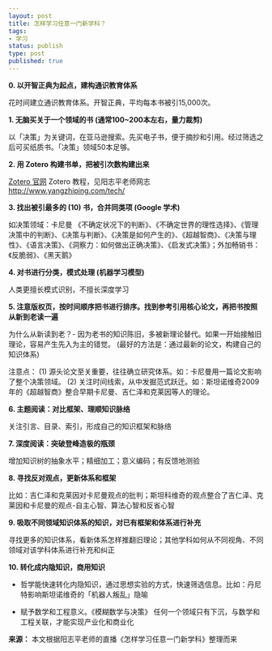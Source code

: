 ```yaml
---
layout: post
title: 怎样学习任意一门新学科？
tags: 
- 学习
status: publish
type: post
published: true
---
```


**0. 以开智正典为起点，建构通识教育体系**

花时间建立通识教育体系。开智正典，平均每本书被引15,000次。

**1. 无脑买关于一个领域的书 (通常100~200本左右，量力裁剪)**

以「决策」为关键词，在亚马逊搜索。先买电子书，便于摘抄和引用。经过筛选之后可买纸质书。「决策」领域50本足够。

**2. 用 Zotero 构建书单，把被引次数构建出来**

[Zotero 官网](https://www.zotero.org)
Zotero 教程，见阳志平老师网志 <http://www.yangzhiping.com/tech/>

**3. 找出被引最多的 (10) 书，合并同类项 (Google 学术)**

如决策领域：卡尼曼 《不确定状况下的判断》、《不确定世界的理性选择》、《管理决策中的判断》、《决策与判断》、《决策是如何产生的》、《超越智商》、《决策与理性》、《语言决策》、《洞察力：如何做出正确决策》、《启发式决策》；外加畅销书：《反脆弱》、《黑天鹅》

**4. 对书进行分类，模式处理 (机器学习模型)**

人类更擅长模式识别，不擅长深度学习

**5. 注意版权页，按时间顺序把书进行排序。找到参考引用核心论文，再把书按照从新到老读一遍**

为什么从新读到老？- 因为老书的知识陈旧，多被新理论替代。如果一开始接触旧理论，容易产生先入为主的错觉。
(最好的方法是：通过最新的论文，构建自己的知识体系)

注意点：
(1) 源头论文至关重要，往往确立研究体系。如：卡尼曼用一篇论文影响了整个决策领域。
(2) 关注时间线索，从中发掘范式跃迁。如：斯坦诺维奇2009年的《超越智商》整合早期卡尼曼、吉仁泽和克莱因等人的理论。

**6. 主题阅读：对比框架、理顺知识脉络**

关注引言、目录、索引，形成自己的知识框架和脉络

**7. 深度阅读：突破登峰造极的瓶颈**

增加知识树的抽象水平；精细加工；意义编码；有反馈地测验

**8. 寻找反对观点，更新体系和框架**

比如：吉仁泽和克莱因对卡尼曼观点的批判；斯坦科维奇的观点整合了吉仁泽、克莱因和卡尼曼的观点-自主心智、算法心智和反省心智

**9. 吸取不同领域知识体系的知识，对已有框架和体系进行补充**

寻找更多的知识体系，看新体系怎样推翻旧理论；其他学科如何从不同视角、不同领域对该学科体系进行补充和纠正

**10. 转化成内隐知识，商用知识**

- 哲学能快速转化内隐知识，通过思想实验的方式，快速筛选信息。比如：丹尼特影响斯坦诺维奇的「机器人叛乱」隐喻

- 赋予数学和工程意义。《模糊数学与决策》
任何一个领域只有下沉，与数学和工程关联，才能实现产业化和商业化

**来源：** 本文根据阳志平老师的直播《怎样学习任意一门新学科》整理而来
